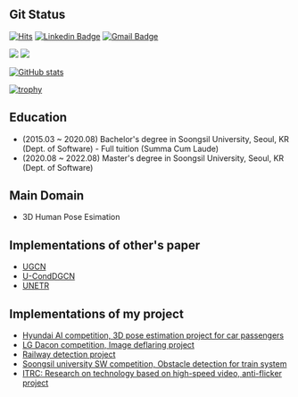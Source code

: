
## Git Status 

[![Hits](https://hits.seeyoufarm.com/api/count/incr/badge.svg?url=https%3A%2F%2Fgithub.com%2Ftamasino52%2Ftamasino52&count_bg=%239426E7&title_bg=%23272727&icon=&icon_color=%23E7E7E7&title=hits&edge_flat=true)](https://hits.seeyoufarm.com)
[![Linkedin Badge](https://img.shields.io/badge/-LinkedIn-blue?style=flat-square&logo=Linkedin&logoColor=white&link=https://www.linkedin.com/in/seong-yun-byeon-8183a8113/)](https://www.linkedin.com/in/%EB%AF%BC%EC%84%9D-%EA%B9%80-31409722a/)
[![Gmail Badge](https://img.shields.io/badge/Gmail-d14836?style=flat-square&logo=Gmail&logoColor=white&link=mailto:tamasino52@gmail.com)](mailto:tamasino52@gmail.com)

<img src="https://img.shields.io/badge/PyTorch-EE4C2C?style=flat-square&logo=Pytorch&logoColor=white"/></a>
<img src="https://img.shields.io/badge/Tensorflow-FF6F00?style=flat-square&logo=TensorFlow&logoColor=white"/></a>               


[![GitHub stats](https://github-readme-stats.vercel.app/api?username=tamasino52&count_private=true&show_icons=true)](https://github.com/anuraghazra/github-readme-stats)

[![trophy](https://github-profile-trophy.vercel.app/?username=tamasino52&row=1&column=5)](https://github.com/tamasino52)

	
## Education
  - (2015.03 ~  2020.08) Bachelor's degree in Soongsil University, Seoul, KR (Dept. of Software)
            - Full tuition (Summa Cum Laude)
  - (2020.08 ~ 2022.08) Master's degree in Soongsil University, Seoul, KR (Dept. of Software)

	
## Main Domain
  - 3D Human Pose Esimation

## Implementations of other's paper
- [UGCN](https://github.com/tamasino52/UGCN)
- [U-CondDGCN](https://github.com/tamasino52/U-CondDGCN)
- [UNETR](https://github.com/tamasino52/UNETR)

## Implementations of my project
- [Hyundai AI competition, 3D pose estimation project for car passengers](https://github.com/tamasino52/Safety-Pose)
- [LG Dacon competition, Image deflaring project](https://github.com/tamasino52/AntiFlareNet)
- [Railway detection project](https://github.com/tamasino52/Railway_detection)
- [Soongsil university SW competition, Obstacle detection for train system](https://github.com/tamasino52/Railroad_and_Obstacle_detection)
- [ITRC: Research on technology based on high-speed video, anti-flicker project](https://github.com/tamasino52/Anti_Flicker)

